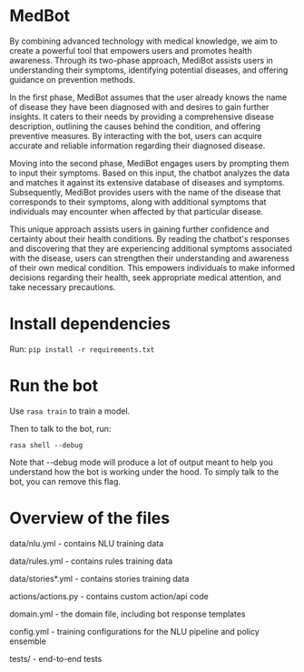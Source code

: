 # MedBot

By combining advanced technology with medical knowledge, we aim to create a powerful tool that empowers users and promotes health awareness. Through its two-phase approach, MediBot assists users in understanding their symptoms, identifying potential diseases, and offering guidance on prevention methods.

In the first phase, MediBot assumes that the user already knows the name of disease they have been diagnosed with and desires to gain further insights. It caters to their needs by providing a comprehensive disease description, outlining the causes behind the condition, and offering preventive measures. By interacting with the bot, users can acquire accurate and reliable information regarding their diagnosed disease.

Moving into the second phase, MediBot engages users by prompting them to input their symptoms. Based on this input, the chatbot analyzes the data and matches it against its extensive database of diseases and symptoms. Subsequently, MediBot provides users with the name of the disease that corresponds to their symptoms, along with additional symptoms that individuals may encounter when affected by that particular disease.

This unique approach assists users in gaining further confidence and certainty about their health conditions. By reading the chatbot's responses and discovering that they are experiencing additional symptoms associated with the disease, users can strengthen their understanding and awareness of their own medical condition. This empowers individuals to make informed decisions regarding their health, seek appropriate medical attention, and take necessary precautions.

# Install dependencies

Run:
`pip install -r requirements.txt`

# Run the bot
Use `rasa train` to train a model.

Then to talk to the bot, run:

`rasa shell --debug`

Note that --debug mode will produce a lot of output meant to help you understand how the bot is working under the hood. To simply talk to the bot, you can remove this flag.

# Overview of the files

data/nlu.yml - contains NLU training data

data/rules.yml - contains rules training data

data/stories*.yml - contains stories training data

actions/actions.py - contains custom action/api code

domain.yml - the domain file, including bot response templates

config.yml - training configurations for the NLU pipeline and policy ensemble

tests/ - end-to-end tests
